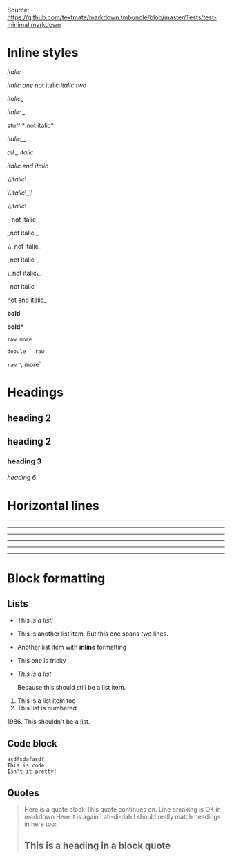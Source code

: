 Source: https://github.com/textmate/markdown.tmbundle/blob/master/Tests/test-minimal.markdown

Inline styles
===============

_italic_

_italic one_ not italic _italic two_

_italic\__

_italic \__

stuff * not italic*

*italic__*

_all _ italic_

_italic
end italic_

\\\\_italic\\_

\\\\_italic\\\_\\\\_

\\\\_italic\\_

\_ not italic _

_not italic _

\\\\_not italic\_

_not italic \_

\\\_not italic\\_

_not italic

not end italic_

__bold__

**bold\***

`raw more`

``dobule ` raw``

`raw \` more`

Headings
================

heading 2
----------

## heading 2

### heading 3

###### heading 6

Horizontal lines
=================

***

* * *

___

__ __ __

- - - 

----------------


Block formatting
================

Lists
----------------

 * This *is a list!*
 * This is another list item.
   But this one spans *two* lines. 
 * Another list item with __inline__ formatting
 * This one is tricky  
 * *This is a list*

   Because this should still be a list item.

1. This is a list item too
2. This list is numbered

1986\. This shouldn't be a list.

Code block
---------------

	asdfsdafasdf
	This is code.
	Isn't it pretty!

Quotes
---------------

> Here is a quote block
This quote continues on.  Line breaking is OK in markdown
> Here it is again
> Lah-di-dah
> I should really match headings in here too:
> ## This is a heading in a block quote
